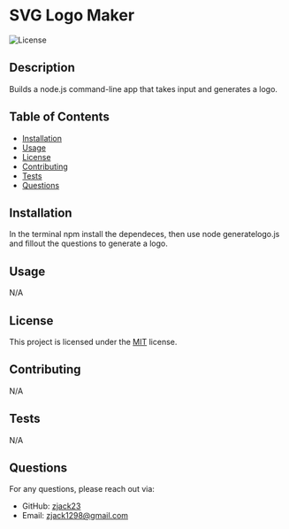 # SVG Logo Maker

![License](https://img.shields.io/badge/License-MIT-brightgreen.svg)

## Description

Builds a node.js command-line app that takes input and generates a logo.  

## Table of Contents

- [Installation](#installation)
- [Usage](#usage)
- [License](#license)
- [Contributing](#contributing)
- [Tests](#tests)
- [Questions](#questions)

## Installation

In the terminal npm install the dependeces, then use node generatelogo.js and fillout the questions to generate a logo. 

## Usage

N/A

## License

This project is licensed under the [MIT](https://opensource.org/licenses/MIT) license.

## Contributing

N/A

## Tests

N/A

## Questions

For any questions, please reach out via:

- GitHub: [zjack23](https://github.com/zjack23)
- Email: [zjack1298@gmail.com](mailto:zjack1298@gmail.com)
